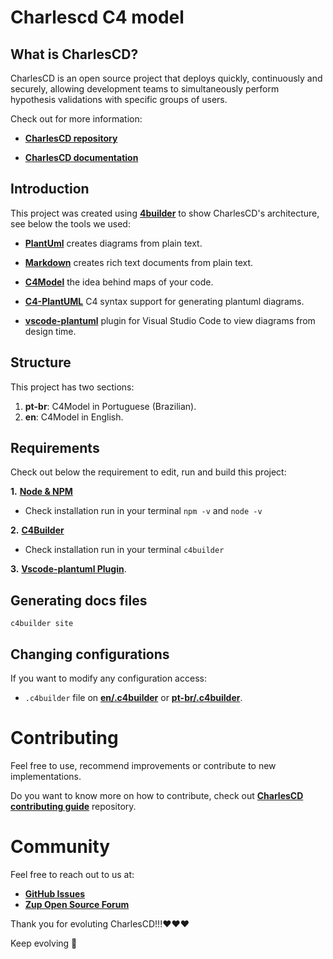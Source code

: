 # **Charlescd C4 model**

## **What is CharlesCD?**

CharlesCD is an open source project that deploys quickly, continuously and securely, allowing development teams to simultaneously perform hypothesis validations with specific groups of users.

Check out for more information: 
- [**CharlesCD repository**](https://github.com/ZupIT/charlescd)

- [**CharlesCD documentation**](https://docs.charlescd.io/) 

## **Introduction**
This project was created using [**4builder**](https://adrianvlupu.github.io/C4-Builder/) to show CharlesCD's architecture, see below the tools we used:  

- [**PlantUml**](http://plantuml.com/) creates diagrams from plain text.

- [**Markdown**](https://guides.github.com/features/mastering-markdown/) creates rich text documents from plain text.

- [**C4Model**](https://c4model.com/) the idea behind maps of your code.

- [**C4-PlantUML**](https://github.com/RicardoNiepel/C4-PlantUML) C4 syntax support for generating plantuml diagrams.

- [**vscode-plantuml**](https://github.com/qjebbs/vscode-plantuml) plugin for Visual Studio Code to view diagrams from design time.

## **Structure**

This project has two sections:

1. **pt-br**: C4Model in Portuguese (Brazilian).
2. **en**: C4Model in English.

## **Requirements**
Check out below the requirement to edit, run and build this project:

**1.** [**Node & NPM**](https://nodejs.org/en/)
  - Check installation run in your terminal `npm -v` and `node -v`

**2.** [**C4Builder**](https://adrianvlupu.github.io/C4-Builder/)
  - Check installation run in your terminal `c4builder`

**3.** [**Vscode-plantuml Plugin**](https://github.com/qjebbs/vscode-plantuml). 


## **Generating docs files**
 
 `c4builder site`

## **Changing configurations**

If you want to modify any configuration access:
-  `.c4builder` file on [**en/.c4builder**](https://github.com/ZupIT/charlescd-c4model//tree/main/en/.c4builder)  or [**pt-br/.c4builder**](https://github.com/ZupIT/charlescd-c4model//tree/main/pt-br/.c4builder).


# **Contributing**

Feel free to use, recommend improvements or contribute to new implementations.

Do you want to know more on how to contribute, check out [**CharlesCD contributing guide**](https://github.com/ZupIT/charlescd/blob/main/CONTRIBUTING.md) repository.

# **Community**

Feel free to reach out to us at:

- [**GitHub Issues**](https://github.com/ZupIT/docs-charles/issues)
- [**Zup Open Source Forum**](https://forum.zup.com.br)


Thank you for evoluting CharlesCD!!!:heart::heart::heart:

Keep evolving :rocket: